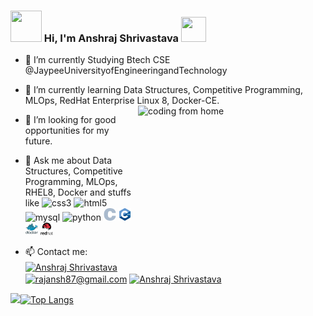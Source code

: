 ### <img src="https://i.pinimg.com/originals/00/4b/17/004b173f6e3d6843df10114e087f30a8.gif" width="50" height="50" /> Hi, I'm Anshraj Shrivastava <img src="https://media.tenor.com/images/3b388fe03da271d2674faf85eb7c3fcd/tenor.gif" width=40 height=40 />  
<!--
**rajansh87/rajansh87** is a ✨ _special_ ✨ repository because its `README.md` (this file) appears on your GitHub profile.
-->

- 🔭 I’m currently Studying Btech CSE @JaypeeUniversityofEngineeringandTechnology
- 🌱 I’m currently learning Data Structures, Competitive Programming, MLOps, RedHat Enterprise Linux 8, Docker-CE. <img align="right" alt="coding from home" src= "https://camo.githubusercontent.com/410dd0b1b800cd1e13965237beee2a32474be978/68747470733a2f2f6d656469612e67697068792e636f6d2f6d656469612f4d3967624264396e6244724f5475314d71782f67697068792e676966" height = 250 width = 300/>
- 🤔 I’m looking for good opportunities for my future.
- 💬 Ask me about Data Structures, Competitive Programming, MLOps, RHEL8, Docker and stuffs like <img src="https://devicons.github.io/devicon/devicon.git/icons/css3/css3-original-wordmark.svg" alt="css3" width="20" height="20"/> <img src="https://devicons.github.io/devicon/devicon.git/icons/html5/html5-original-wordmark.svg" alt="html5" width="20" height="20"/><img src="https://devicons.github.io/devicon/devicon.git/icons/mysql/mysql-original-wordmark.svg" alt="mysql" width="20" height="20"/> <img src="https://devicons.github.io/devicon/devicon.git/icons/python/python-original-wordmark.svg" alt="python" width="20" height="20"/> <img src="https://github.com/devicons/devicon/blob/master/icons/c/c-original.svg" alt="c" width="20" height="20"/> <img src="https://github.com/devicons/devicon/blob/master/icons/cplusplus/cplusplus-original.svg" alt="cpp" width="20" height="20"/> <img src="https://github.com/devicons/devicon/blob/master/icons/docker/docker-original-wordmark.svg" alt="docker" width="20" height="20"/> <img src="https://github.com/devicons/devicon/blob/master/icons/redhat/redhat-original-wordmark.svg" alt="redhat" width="20" height="20"/> 

- 📫 Contact me:  <a href="https://www.linkedin.com/in/ansh-raj/" target="blank"><img align="center" src="https://cdn.jsdelivr.net/npm/simple-icons@3.0.1/icons/linkedin.svg" alt="Anshraj Shrivastava" height="20" width="20" /></a> &nbsp;
<a href="mailto:rajansh87@gmail.com" target="blank"><img align="center" src="https://cdn.jsdelivr.net/npm/simple-icons@3.0.1/icons/gmail.svg" alt="rajansh87@gmail.com" height="20" width="20" /></a>
<a href="https://www.instagram.com/ishu.shriv/" target="blank"><img align="center" src="https://cdn.jsdelivr.net/npm/simple-icons@3.0.1/icons/instagram.svg" alt="Anshraj Shrivastava" height="20" width="20" /></a>

 
<img src = "https://github-readme-stats.vercel.app/api?username=rajansh87&&show_icons=true&theme=radical">[![Top Langs](https://github-readme-stats.vercel.app/api/top-langs/?username=rajansh87&layout=compact&theme=merko)](https://github.com/anuraghazra/github-readme-stats)
